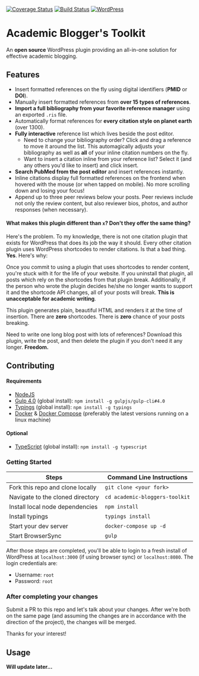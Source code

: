 [![Coverage Status](https://coveralls.io/repos/github/dsifford/academic-bloggers-toolkit/badge.svg?branch=master)](https://coveralls.io/github/dsifford/academic-bloggers-toolkit?branch=master) [![Build Status](https://travis-ci.org/dsifford/academic-bloggers-toolkit.svg?branch=master)](https://travis-ci.org/dsifford/academic-bloggers-toolkit) [![WordPress](https://img.shields.io/wordpress/plugin/dt/academic-bloggers-toolkit.svg?maxAge=2592000)](https://wordpress.org/plugins/academic-bloggers-toolkit/)

# Academic Blogger's Toolkit
An **open source** WordPress plugin providing an all-in-one solution for effective academic blogging.

## Features
- Insert formatted references on the fly using digital identifiers (**PMID** or **DOI**).
- Manually insert formatted references from **over 15 types of references**.
- **Import a full bibliography from your favorite reference manager** using an exported `.ris` file.
- Automatically format references for **every citation style on planet earth** (over 1300).
- **Fully interactive** reference list which lives beside the post editor.
    - Need to change your bibliography order? Click and drag a reference to move it around the list. This automagically adjusts your bibliography as well as **all** of your inline citation numbers on the fly.
    - Want to insert a citation inline from your reference list? Select it (and any others you'd like to insert) and click insert.
- **Search PubMed from the post editor** and insert references instantly.
- Inline citations display full formatted references on the frontend when hovered with the mouse (or when tapped on mobile). No more scrolling down and losing your focus!
- Append up to three peer reviews below your posts. Peer reviews include not only the review content, but also reviewer bios, photos, and author responses (when necessary).

#### What makes this plugin different than `x`? Don't they offer the same thing?

Here's the problem. To my knowledge, there is not one citation plugin that exists for WordPress that does its job the way it should. Every other citation plugin uses WordPress shortcodes to render citations. Is that a bad thing. **Yes**. Here's why:

Once you commit to using a plugin that uses shortcodes to render content, you're stuck with it for the life of your website. If you uninstall that plugin, all posts which rely on the shortcodes from that plugin break. Additionally, if the person who wrote the plugin decides he/she no longer wants to support it and the shortcode API changes, all of your posts will break. **This is unacceptable for academic writing**.

This plugin generates plain, beautiful HTML and renders it at the time of insertion. There are **zero** shortcodes. There is **zero** chance of your posts breaking.

Need to write one long blog post with lots of references? Download this plugin, write the post, and then delete the plugin if you don't need it any longer. **Freedom.**

## Contributing

#### Requirements
- [NodeJS](https://nodejs.org)
- [Gulp 4.0](https://github.com/gulpjs/gulp) (global install): `npm install -g gulpjs/gulp-cli#4.0`
- [Typings](https://github.com/typings/typings) (global install): `npm install -g typings`
- [Docker](https://github.com/docker/docker) & [Docker Compose](https://github.com/docker/compose) (preferably the latest versions running on a linux machine)

#### Optional
- [TypeScript](https://github.com/Microsoft/TypeScript) (global install): `npm install -g typescript`

### Getting Started
|  Steps  |  Command Line Instructions  |
|---------|-----------------------------|
Fork this repo and clone locally | `git clone <your fork>`
Navigate to the cloned directory | `cd academic-bloggers-toolkit`
Install local node dependencies | `npm install`
Install typings | `typings install`
Start your dev server | `docker-compose up -d`
Start BrowserSync | `gulp`

After those steps are completed, you'll be able to login to a fresh install of WordPress at `localhost:3000` (if using browser sync) or `localhost:8080`. The login credentials are:
- Username: `root`
- Password: `root`

### After completing your changes
Submit a PR to this repo and let's talk about your changes. After we're both on the same page (and assuming the changes are in accordance with the direction of the project), the changes will be merged.

Thanks for your interest!


## Usage

**Will update later...**
